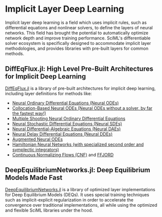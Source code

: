 # Implicit Layer Deep Learning

Implicit layer deep learning is a field which uses implicit rules, such as differential
equations and nonlinear solvers, to define the layers of neural networks. This field has
brought the potential to automatically optimize network depth and improve training
performance. SciML's differentiable solver ecosystem is specifically designed to accommodate
implicit layer methodologies, and provides libraries with pre-built layers for common
methods.

## DiffEqFlux.jl: High Level Pre-Built Architectures for Implicit Deep Learning

[DiffEqFlux.jl](https://github.com/SciML/DiffEqFlux.jl) is a library of pre-built architectures
for implicit deep learning, including layer definitions for methods like:

- [Neural Ordinary Differential Equations (Neural ODEs)](https://arxiv.org/abs/1806.07366)
- [Collocation-Based Neural ODEs (Neural ODEs without a solver, by far the fastest way!)](https://www.degruyter.com/document/doi/10.1515/sagmb-2020-0025/html)
- [Multiple Shooting Neural Ordinary Differential Equations](https://arxiv.org/abs/2109.06786)
- [Neural Stochastic Differential Equations (Neural SDEs)](https://arxiv.org/abs/1907.07587)
- [Neural Differential-Algebraic Equations (Neural DAEs)](https://arxiv.org/abs/2001.04385)
- [Neural Delay Differential Equations (Neural DDEs)](https://arxiv.org/abs/2001.04385)
- [Augmented Neural ODEs](https://arxiv.org/abs/1904.01681)
- [Hamiltonian Neural Networks (with specialized second order and symplectic integrators)](https://arxiv.org/abs/1906.01563)
- [Continuous Normalizing Flows (CNF)](https://arxiv.org/abs/1806.07366) and [FFJORD](https://arxiv.org/abs/1810.01367)

## DeepEquilibriumNetworks.jl: Deep Equilibrium Models Made Fast

[DeepEquilibriumNetworks.jl](https://github.com/SciML/DeepEquilibriumNetworks.jl)
is a library of optimized layer implementations for Deep Equilibrium Models (DEQs). It uses
special training techniques such as implicit-explicit regularization in order to accelerate
the convergence over traditional implementations, all while using the optimized and flexible
SciML libraries under the hood.
